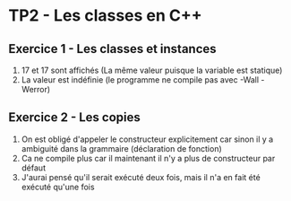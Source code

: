 # TP2 - Les classes en C++

## Exercice 1 - Les classes et instances

1. 17 et 17 sont affichés (La même valeur puisque la variable est statique)
2. La valeur est indéfinie (le programme ne compile pas avec -Wall -Werror)

## Exercice 2 - Les copies

1. On est obligé d'appeler le constructeur explicitement car sinon il y a ambiguité dans la grammaire (déclaration de fonction)
2. Ca ne compile plus car il maintenant il n'y a plus de constructeur par défaut
3. J'aurai pensé qu'il serait exécuté deux fois, mais il n'a en fait été exécuté qu'une fois